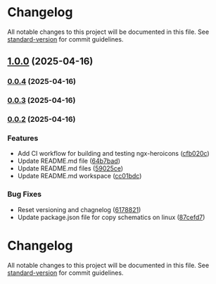 # Changelog

All notable changes to this project will be documented in this file. See [standard-version](https://github.com/conventional-changelog/standard-version) for commit guidelines.

## [1.0.0](https://github.com/atheodosiou/ngx-heroicons/compare/v0.0.4...v1.0.0) (2025-04-16)

### [0.0.4](https://github.com/atheodosiou/ngx-heroicons/compare/v0.0.3...v0.0.4) (2025-04-16)

### [0.0.3](https://github.com/atheodosiou/ngx-heroicons/compare/v0.0.2...v0.0.3) (2025-04-16)

### [0.0.2](https://github.com/atheodosiou/ngx-heroicons/compare/v0.0.1...v0.0.2) (2025-04-16)


### Features

* Add CI workflow for building and testing ngx-heroicons ([cfb020c](https://github.com/atheodosiou/ngx-heroicons/commit/cfb020c242c7058d68c166b14cc8b9515771dc65))
* Update README.md file ([64b7bad](https://github.com/atheodosiou/ngx-heroicons/commit/64b7bad8076d223a8508c69d3b73e1378d6cdfbb))
* Update README.md files ([59025ce](https://github.com/atheodosiou/ngx-heroicons/commit/59025cefde487e28c2269108d4bf406768d7acc0))
* Update README.md workspace ([cc01bdc](https://github.com/atheodosiou/ngx-heroicons/commit/cc01bdc9aa80ccf18ece99706e32584ffdf08462))


### Bug Fixes

* Reset versioning and chagnelog ([6178821](https://github.com/atheodosiou/ngx-heroicons/commit/6178821da71ffc2d911f1823c24147d60ec05e0f))
* Update package.json file for copy schematics on linux ([87cefd7](https://github.com/atheodosiou/ngx-heroicons/commit/87cefd7e12dc1e66facf431942dd72715e7deada))

# Changelog

All notable changes to this project will be documented in this file. See [standard-version](https://github.com/conventional-changelog/standard-version) for commit guidelines.
